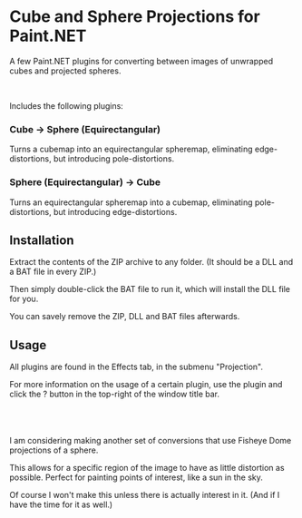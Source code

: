# Cube and Sphere Projections for Paint.NET
A few Paint.NET plugins for converting between images of unwrapped cubes and projected spheres.

<br/>

Includes the following plugins:
### Cube -> Sphere (Equirectangular)
Turns a cubemap into an equirectangular spheremap, eliminating edge-distortions, but introducing pole-distortions.
### Sphere (Equirectangular) -> Cube
Turns an equirectangular spheremap into a cubemap, eliminating pole-distortions, but introducing edge-distortions.


## Installation
Extract the contents of the ZIP archive to any folder. (It should be a DLL and a BAT file in every ZIP.)

Then simply double-click the BAT file to run it, which will install the DLL file for you.

You can savely remove the ZIP, DLL and BAT files afterwards.


## Usage

All plugins are found in the Effects tab, in the submenu "Projection".

For more information on the usage of a certain plugin, use the plugin and click the ? button in the top-right of the window title bar.


<br/><br/><br/>
I am considering making another set of conversions that use Fisheye Dome projections of a sphere.

This allows for a specific region of the image to have as little distortion as possible. Perfect for painting points of interest, like a sun in the sky.

Of course I won't make this unless there is actually interest in it. (And if I have the time for it as well.)
